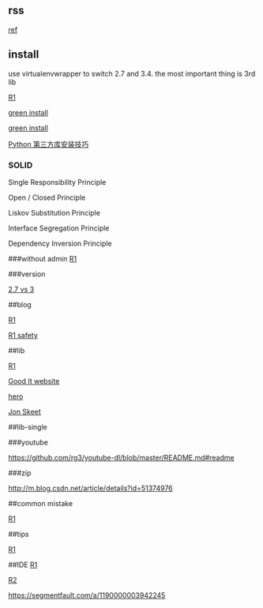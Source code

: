 
## rss
[ref](http://www.coin163.com/q/python)

## install

use virtualenvwrapper to switch 2.7 and 3.4. the most important thing is 3rd lib

[R1](http://itcoding.tk/2016/06/19/python-alternatives/)

[green install](https://www.oschina.net/question/23734_13481)

[green install](https://www.zhihu.com/question/25485512)

[Python 第三方库安装技巧](http://www.jianshu.com/p/9acc85d0ff16)

### SOLID

Single Responsibility Principle

Open / Closed Principle

Liskov Substitution Principle

Interface Segregation Principle 

Dependency Inversion Principle 

###without admin
[R1](http://qinqianshan.com/python-module-to-be-installed-does-not-have-administrator-rights-under/)

###version 

[2.7 vs 3](http://www.techug.com/the-difference-of-python2-and-python3)

##blog

[R1](https://www.zhihu.com/lives/789840559912009728)

[R1 safety](http://my.csdn.net/xuanhun)

##lib

[R1](https://www.zhihu.com/question/20501628)

[Good It website](http://www.techug.com/seven-weapons-of-python)

[hero](http://codecloud.net/1933.html)

[Jon Skeet](http://stackoverflow.com/users/22656/jon-skeet)

##lib-single

###youtube

https://github.com/rg3/youtube-dl/blob/master/README.md#readme

###zip

http://m.blog.csdn.net/article/details?id=51374976

##common mistake

[R1](https://ask.hellobi.com/blog/Jason/5172)

##tips

[R1](http://book.pythontips.com/en/latest/map_filter.html)

##IDE
[R1](https://python.freelycode.com/contribution/detail/29)

[R2](http://www.cnblogs.com/benshan/p/4445074.html)

https://segmentfault.com/a/1190000003942245







